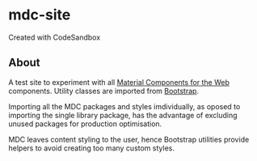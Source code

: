 # mdc-site

Created with CodeSandbox

## About

A test site to experiment with all [Material Components for the Web](https://github.com/material-components/material-components-web) components. Utility classes are imported from [Bootstrap](https://getbootstrap.com).

Importing all the MDC packages and styles imdividually, as oposed to importing the single library package, has the advantage of excluding unused packages for production optimisation.

MDC leaves content styling to the user, hence Bootstrap utilities provide helpers to avoid creating too many custom styles.
